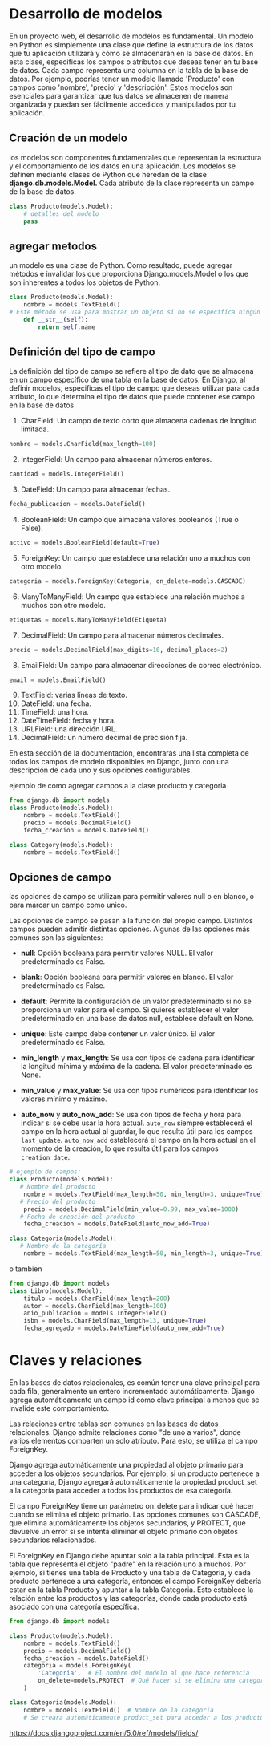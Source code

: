# Desarrollo de modelos

En un proyecto web, el desarrollo de modelos es fundamental. Un modelo en Python es simplemente una clase que define la estructura de los datos que tu aplicación utilizará y cómo se almacenarán en la base de datos. En esta clase, especificas los campos o atributos que deseas tener en tu base de datos. Cada campo representa una columna en la tabla de la base de datos. Por ejemplo, podrías tener un modelo llamado 'Producto' con campos como 'nombre', 'precio' y 'descripción'. Estos modelos son esenciales para garantizar que tus datos se almacenen de manera organizada y puedan ser fácilmente accedidos y manipulados por tu aplicación.

## Creación de un modelo

los modelos son componentes fundamentales que representan la estructura y el comportamiento de los datos en una aplicación. Los modelos se definen mediante clases de Python que heredan de la clase **django.db.models.Model.** Cada atributo de la clase representa un campo de la base de datos.

```py
class Producto(models.Model):
    # detalles del modelo
    pass
```

## agregar metodos

un modelo es una clase de Python. Como resultado, puede agregar métodos e invalidar los que proporciona Django.models.Model o los que son inherentes a todos los objetos de Python.

```py
class Producto(models.Model):
    nombre = models.TextField()
# Este método se usa para mostrar un objeto si no se especifica ningún campo
    def __str__(self):
        return self.name
```

## Definición del tipo de campo

La definición del tipo de campo se refiere al tipo de dato que se almacena en un campo específico de una tabla en la base de datos. En Django, al definir modelos, especificas el tipo de campo que deseas utilizar para cada atributo, lo que determina el tipo de datos que puede contener ese campo en la base de datos

1. CharField: Un campo de texto corto que almacena cadenas de longitud limitada.

```py
nombre = models.CharField(max_length=100)
```

2. IntegerField: Un campo para almacenar números enteros.

```py
cantidad = models.IntegerField()
```

3. DateField: Un campo para almacenar fechas.

```py
fecha_publicacion = models.DateField()
```

4. BooleanField: Un campo que almacena valores booleanos (True o False).

```py
activo = models.BooleanField(default=True)
```

5. ForeignKey: Un campo que establece una relación uno a muchos con otro modelo.

```py
categoria = models.ForeignKey(Categoria, on_delete=models.CASCADE)
```

6. ManyToManyField: Un campo que establece una relación muchos a muchos con otro modelo.

```py
etiquetas = models.ManyToManyField(Etiqueta)
```

7. DecimalField: Un campo para almacenar números decimales.

```py
precio = models.DecimalField(max_digits=10, decimal_places=2)
```

8. EmailField: Un campo para almacenar direcciones de correo electrónico.

```py
email = models.EmailField()
```

9. TextField: varias líneas de texto.
10. DateField: una fecha.
11. TimeField: una hora.
12. DateTimeField: fecha y hora.
13. URLField: una dirección URL.
14. DecimalField: un número decimal de precisión fija.

En esta sección de la documentación, encontrarás una lista completa de todos los campos de modelo disponibles en Django, junto con una descripción de cada uno y sus opciones configurables.

ejemplo de como agregar campos a la clase producto y categoria

```py
from django.db import models
class Producto(models.Model):
    nombre = models.TextField()
    precio = models.DecimalField()
    fecha_creacion = models.DateField()

class Category(models.Model):
    nombre = models.TextField()
```

## Opciones de campo

las opciones de campo se utilizan para permitir valores null o en blanco, o para marcar un campo como unico.

Las opciones de campo se pasan a la función del propio campo. Distintos campos pueden admitir distintas opciones. Algunas de las opciones más comunes son las siguientes:

- **null**: Opción booleana para permitir valores NULL. El valor predeterminado es False.

- **blank**: Opción booleana para permitir valores en blanco. El valor predeterminado es False.

- **default**: Permite la configuración de un valor predeterminado si no se proporciona un valor para el campo. Si quieres establecer el valor predeterminado en una base de datos null, establece default en None.

- **unique**: Este campo debe contener un valor único. El valor predeterminado es False.

- **min_length** y **max_length**: Se usa con tipos de cadena para identificar la longitud mínima y máxima de la cadena. El valor predeterminado es None.

- **min_value** y **max_value**: Se usa con tipos numéricos para identificar los valores mínimo y máximo.

- **auto_now** y **auto_now_add**: Se usa con tipos de fecha y hora para indicar si se debe usar la hora actual. `auto_now` siempre establecerá el campo en la hora actual al guardar, lo que resulta útil para los campos `last_update`. `auto_now_add` establecerá el campo en la hora actual en el momento de la creación, lo que resulta útil para los campos `creation_date`.

```py
# ejemplo de campos:
class Producto(models.Model):
   # Nombre del producto
    nombre = models.TextField(max_length=50, min_length=3, unique=True)
   # Precio del producto
    precio = models.DecimalField(min_value=0.99, max_value=1000)
   # Fecha de creación del producto
    fecha_creacion = models.DateField(auto_now_add=True)

class Categoria(models.Model):
   # Nombre de la categoría
    nombre = models.TextField(max_length=50, min_length=3, unique=True)  # Nombre de la categoría
```

o tambien

```py
from django.db import models
class Libro(models.Model):
    titulo = models.CharField(max_length=200)
    autor = models.CharField(max_length=100)
    anio_publicacion = models.IntegerField()
    isbn = models.CharField(max_length=13, unique=True)
    fecha_agregado = models.DateTimeField(auto_now_add=True)
```

# Claves y relaciones

En las bases de datos relacionales, es común tener una clave principal para cada fila, generalmente un entero incrementado automáticamente. Django agrega automáticamente un campo id como clave principal a menos que se invalide este comportamiento.

Las relaciones entre tablas son comunes en las bases de datos relacionales. Django admite relaciones como "de uno a varios", donde varios elementos comparten un solo atributo. Para esto, se utiliza el campo ForeignKey.

Django agrega automáticamente una propiedad al objeto primario para acceder a los objetos secundarios. Por ejemplo, si un producto pertenece a una categoría, Django agregará automáticamente la propiedad product_set a la categoría para acceder a todos los productos de esa categoría.

El campo ForeignKey tiene un parámetro on_delete para indicar qué hacer cuando se elimina el objeto primario. Las opciones comunes son CASCADE, que elimina automáticamente los objetos secundarios, y PROTECT, que devuelve un error si se intenta eliminar el objeto primario con objetos secundarios relacionados.

El ForeignKey en Django debe apuntar solo a la tabla principal. Esta es la tabla que representa el objeto "padre" en la relación uno a muchos. Por ejemplo, si tienes una tabla de Producto y una tabla de Categoria, y cada producto pertenece a una categoría, entonces el campo ForeignKey debería estar en la tabla Producto y apuntar a la tabla Categoria. Esto establece la relación entre los productos y las categorías, donde cada producto está asociado con una categoría específica.

```py
from django.db import models

class Producto(models.Model):
    nombre = models.TextField()
    precio = models.DecimalField()
    fecha_creacion = models.DateField()
    categoria = models.ForeignKey(
        'Categoria',  # El nombre del modelo al que hace referencia
        on_delete=models.PROTECT  # Qué hacer si se elimina una categoría relacionada
    )

class Categoria(models.Model):
    nombre = models.TextField()  # Nombre de la categoría
    # Se creará automáticamente product_set para acceder a los productos relacionados

```

https://docs.djangoproject.com/en/5.0/ref/models/fields/
